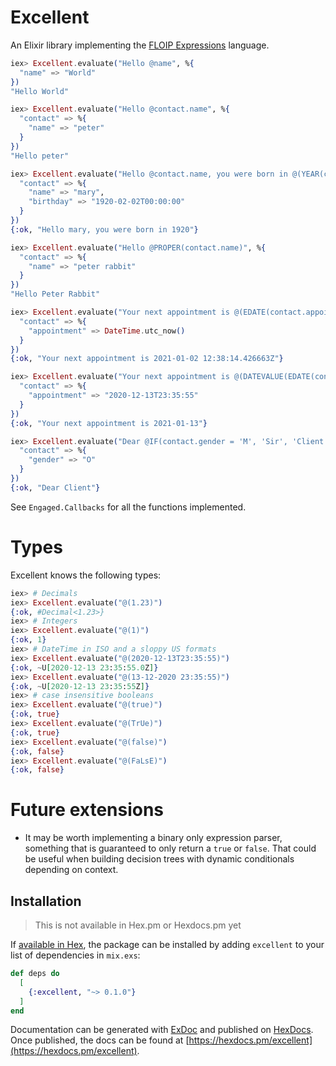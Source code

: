 # Excellent

An Elixir library implementing the [FLOIP Expressions](https://floip.gitbook.io/flow-specification/expressions) language.

```elixir
iex> Excellent.evaluate("Hello @name", %{
  "name" => "World"
})
"Hello World"

iex> Excellent.evaluate("Hello @contact.name", %{
  "contact" => %{
    "name" => "peter"
  }
})
"Hello peter"

iex> Excellent.evaluate("Hello @contact.name, you were born in @(YEAR(contact.birthday))", %{
  "contact" => %{
    "name" => "mary",
    "birthday" => "1920-02-02T00:00:00"
  }
})
{:ok, "Hello mary, you were born in 1920"}

iex> Excellent.evaluate("Hello @PROPER(contact.name)", %{
  "contact" => %{
    "name" => "peter rabbit"
  }
})
"Hello Peter Rabbit"

iex> Excellent.evaluate("Your next appointment is @(EDATE(contact.appointment, 1))", %{
  "contact" => %{
    "appointment" => DateTime.utc_now()
  }
})
{:ok, "Your next appointment is 2021-01-02 12:38:14.426663Z"}

iex> Excellent.evaluate("Your next appointment is @(DATEVALUE(EDATE(contact.appointment, 1), \"%Y-%m-%d\"))", %{
  "contact" => %{
    "appointment" => "2020-12-13T23:35:55"
  }
})
{:ok, "Your next appointment is 2021-01-13"}

iex> Excellent.evaluate("Dear @IF(contact.gender = 'M', 'Sir', 'Client')", %{
  "contact" => %{
    "gender" => "O"
  }
})
{:ok, "Dear Client"}
```

See `Engaged.Callbacks` for all the functions implemented.

# Types

Excellent knows the following types:

```elixir
iex> # Decimals
iex> Excellent.evaluate("@(1.23)")
{:ok, #Decimal<1.23>}
iex> # Integers
iex> Excellent.evaluate("@(1)")
{:ok, 1}
iex> # DateTime in ISO and a sloppy US formats
iex> Excellent.evaluate("@(2020-12-13T23:35:55)")
{:ok, ~U[2020-12-13 23:35:55.0Z]}
iex> Excellent.evaluate("@(13-12-2020 23:35:55)")
{:ok, ~U[2020-12-13 23:35:55Z]}
iex> # case insensitive booleans
iex> Excellent.evaluate("@(true)")
{:ok, true}
iex> Excellent.evaluate("@(TrUe)")
{:ok, true}
iex> Excellent.evaluate("@(false)")
{:ok, false}
iex> Excellent.evaluate("@(FaLsE)")
{:ok, false}
```

# Future extensions

- It may be worth implementing a binary only expression parser, something
  that is guaranteed to only return a `true` or `false`. That could be useful
  when building decision trees with dynamic conditionals depending on context.

## Installation

> This is not available in Hex.pm or Hexdocs.pm yet

If [available in Hex](https://hex.pm/docs/publish), the package can be installed
by adding `excellent` to your list of dependencies in `mix.exs`:

```elixir
def deps do
  [
    {:excellent, "~> 0.1.0"}
  ]
end
```

Documentation can be generated with [ExDoc](https://github.com/elixir-lang/ex_doc)
and published on [HexDocs](https://hexdocs.pm). Once published, the docs can
be found at [https://hexdocs.pm/excellent](https://hexdocs.pm/excellent).
